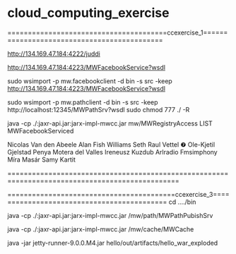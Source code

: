 # cloud_computing_exercise

=======================================ccexercise_1============================================

http://134.169.47.184:4222/juddi

http://134.169.47.184:4223/MWFacebookService?wsdl

sudo wsimport -p mw.facebookclient -d bin -s src -keep http://134.169.47.184:4223/MWFacebookService?wsdl

sudo wsimport -p mw.pathclient -d bin -s src -keep http://localhost:12345/MWPathSrv?wsdl
sudo chmod 777 ./ -R

java -cp ./:jaxr-api.jar:jarx-impl-mwcc.jar mw/MWRegistryAccess LIST MWFacebookServiced

Nicolas Van den Abeele
Alan Fish Williams
Seth Raul Vettel ❼
Ole-Kjetil Gjelstad
Penya Motera del Valles
Ireneusz Kuzdub
Arlradio Fmsimphony
Míra Masár
Samy Kartit

================================================================================================

=========================================ccexercise_3===========================================
cd ..../bin

java -cp ./:jaxr-api.jar:jarx-impl-mwcc.jar /mw/path/MWPathPubishSrv

java -cp ./:jaxr-api.jar:jarx-impl-mwcc.jar /mw/cache/MWCache

java -jar jetty-runner-9.0.0.M4.jar hello/out/artifacts/hello_war_exploded

